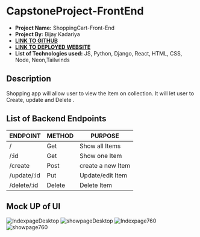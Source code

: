 # CapstoneProject-FrontEnd

- **Project Name:** ShoppingCart-Front-End
- **Project By:** Bijay Kadariya
- [**LINK TO GITHUB**]()
- [**LINK TO DEPLOYED WEBSITE**]()
- **List of Technologies used:** JS, Python, Django, React, HTML, CSS, Node, Neon,Tailwinds


## Description
Shopping app will allow user to view the Item on collection. It will let user to Create, update and Delete .



## List of Backend Endpoints

| ENDPOINT   | METHOD | PURPOSE |
|------------|--------|---------|
| /          | Get    | Show all Items |
|/:id        | Get    | Show one Item|
|/create     | Post   |create a new Item |
|/update/:id | Put    | Update/edit Item |
|/delete/:id | Delete | Delete Item|


## Mock UP of UI
![IndexpageDesktop](https://imgur.com/NdnCh40)
![showpageDesktop](https://imgur.com/EiWCksg)
![Indexpage760](https://imgur.com/Pna2OMv)
![showpage760](https://imgur.com/bkEhLzL)
